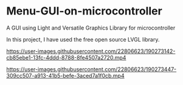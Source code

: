 # Menu-GUI-on-microcontroller
A GUI using  Light and Versatile Graphics Library  for microcontroller

In this project, I have used the free open source LVGL library.

https://user-images.githubusercontent.com/22806623/190273142-cb85ebe1-13fc-4ddd-8788-8fe4507a2720.mp4


https://user-images.githubusercontent.com/22806623/190273447-309cc507-a913-41b5-befe-3aced7a1f0cb.mp4

